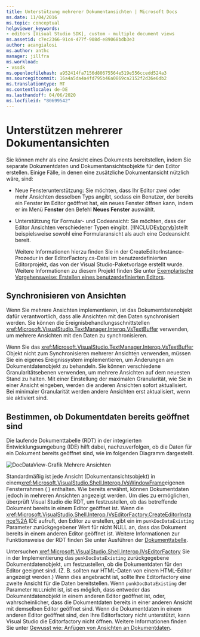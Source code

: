 ```yaml
---
title: Unterstützung mehrerer Dokumentansichten | Microsoft Docs
ms.date: 11/04/2016
ms.topic: conceptual
helpviewer_keywords:
- editors [Visual Studio SDK], custom - multiple document views
ms.assetid: c7ec2366-91c4-477f-908d-e89068bdb3e3
author: acangialosi
ms.author: anthc
manager: jillfra
ms.workload:
- vssdk
ms.openlocfilehash: a952414fa7156d80675564e519e556ccedd524a3
ms.sourcegitcommit: 16a4a5da4a4fd795b46a0869ca2152f2d36e6db2
ms.translationtype: MT
ms.contentlocale: de-DE
ms.lasthandoff: 04/06/2020
ms.locfileid: "80699542"
---
```

# <a name="supporting-multiple-document-views"></a>Unterstützen mehrerer Dokumentansichten
Sie können mehr als eine Ansicht eines Dokuments bereitstellen, indem Sie separate Dokumentdaten und Dokumentansichtsobjekte für den Editor erstellen. Einige Fälle, in denen eine zusätzliche Dokumentansicht nützlich wäre, sind:

- Neue Fensterunterstützung: Sie möchten, dass Ihr Editor zwei oder mehr Ansichten desselben Typs angibt, sodass ein Benutzer, der bereits ein Fenster im Editor geöffnet hat, ein neues Fenster öffnen kann, indem er im Menü **Fenster** den Befehl **Neues Fenster** auswählt.

- Unterstützung für Formular- und Codeansicht: Sie möchten, dass der Editor Ansichten verschiedener Typen eingibt. [!INCLUDE[vbprvb](../code-quality/includes/vbprvb_md.md)]stellt beispielsweise sowohl eine Formularansicht als auch eine Codeansicht bereit.

  Weitere Informationen hierzu finden Sie in der CreateEditorInstance-Prozedur in der EditorFactory.cs-Datei im benutzerdefinierten Editorprojekt, das von der Visual Studio-Paketvorlage erstellt wurde. Weitere Informationen zu diesem Projekt finden Sie unter [Exemplarische Vorgehensweise: Erstellen eines benutzerdefinierten Editors](../extensibility/walkthrough-creating-a-custom-editor.md).

## <a name="synchronizing-views"></a>Synchronisieren von Ansichten
 Wenn Sie mehrere Ansichten implementieren, ist das Dokumentdatenobjekt dafür verantwortlich, dass alle Ansichten mit den Daten synchronisiert werden. Sie können die Ereignisbehandlungsschnittstellen <xref:Microsoft.VisualStudio.TextManager.Interop.VsTextBuffer> verwenden, um mehrere Ansichten mit den Daten zu synchronisieren.

 Wenn Sie das <xref:Microsoft.VisualStudio.TextManager.Interop.VsTextBuffer> Objekt nicht zum Synchronisieren mehrerer Ansichten verwenden, müssen Sie ein eigenes Ereignissystem implementieren, um Änderungen am Dokumentdatenobjekt zu behandeln. Sie können verschiedene Granularitätsebenen verwenden, um mehrere Ansichten auf dem neuesten Stand zu halten. Mit einer Einstellung der maximalen Granularität, wie Sie in einer Ansicht eingeben, werden die anderen Ansichten sofort aktualisiert. Bei minimaler Granularität werden andere Ansichten erst aktualisiert, wenn sie aktiviert sind.

## <a name="determining-whether-document-data-is-already-open"></a>Bestimmen, ob Dokumentdaten bereits geöffnet sind
 Die laufende Dokumenttabelle (RDT) in der integrierten Entwicklungsumgebung (IDE) hilft dabei, nachzuverfolgen, ob die Daten für ein Dokument bereits geöffnet sind, wie im folgenden Diagramm dargestellt.

 ![DocDataView-Grafik](../extensibility/media/docdataview.gif "Docdataview") Mehrere Ansichten

 Standardmäßig ist jede Ansicht (Dokumentansichtsobjekt) in einem<xref:Microsoft.VisualStudio.Shell.Interop.IVsWindowFrame>eigenen Fensterrahmen ( ) enthalten. Wie bereits erwähnt, können Dokumentdaten jedoch in mehreren Ansichten angezeigt werden. Um dies zu ermöglichen, überprüft Visual Studio die RDT, um festzustellen, ob das betreffende Dokument bereits in einem Editor geöffnet ist. Wenn die <xref:Microsoft.VisualStudio.Shell.Interop.IVsEditorFactory.CreateEditorInstance%2A> IDE aufruft, den Editor zu erstellen, gibt ein im `punkDocDataExisting` Parameter zurückgegebener Wert für nicht NULL an, dass das Dokument bereits in einem anderen Editor geöffnet ist. Weitere Informationen zur Funktionsweise der RDT finden Sie unter Ausführen der [Dokumenttabelle](../extensibility/internals/running-document-table.md).

 Untersuchen <xref:Microsoft.VisualStudio.Shell.Interop.IVsEditorFactory> Sie in der Implementierung das `punkDocDataExisting` zurückgegebene Dokumentdatenobjekt, um festzustellen, ob die Dokumentdaten für den Editor geeignet sind. (Z. B. sollten nur HTML-Daten von einem HTML-Editor angezeigt werden.) Wenn dies angebracht ist, sollte Ihre Editorfactory eine zweite Ansicht für die Daten bereitstellen. Wenn `punkDocDataExisting` der Parameter `NULL`nicht ist, ist es möglich, dass entweder das Dokumentdatenobjekt in einem anderen Editor geöffnet ist, oder, wahrscheinlicher, dass die Dokumentdaten bereits in einer anderen Ansicht mit demselben Editor geöffnet sind. Wenn die Dokumentdaten in einem anderen Editor geöffnet sind, den Ihre Editorfactory nicht unterstützt, kann Visual Studio die Editorfactory nicht öffnen. Weitere Informationen finden Sie unter [Gewusst wie: Anfügen von Ansichten an Dokumentdaten](../extensibility/how-to-attach-views-to-document-data.md).
